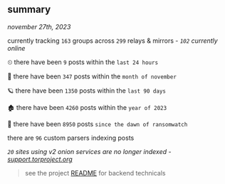 
## summary
_november 27th, 2023_

currently tracking `163` groups across `299` relays & mirrors - _`102` currently online_

⏲ there have been `9` posts within the `last 24 hours`

🦈 there have been `347` posts within the `month of november`

🪐 there have been `1350` posts within the `last 90 days`

🏚 there have been `4260` posts within the `year of 2023`

🦕 there have been `8950` posts `since the dawn of ransomwatch`

there are `96` custom parsers indexing posts

_`20` sites using v2 onion services are no longer indexed - [support.torproject.org](https://support.torproject.org/onionservices/v2-deprecation/)_

> see the project [README](https://github.com/joshhighet/ransomwatch#ransomwatch--) for backend technicals
